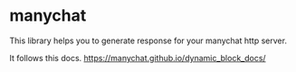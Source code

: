 # manychat

This library helps you to generate response for your manychat http server.

It follows this docs. https://manychat.github.io/dynamic_block_docs/